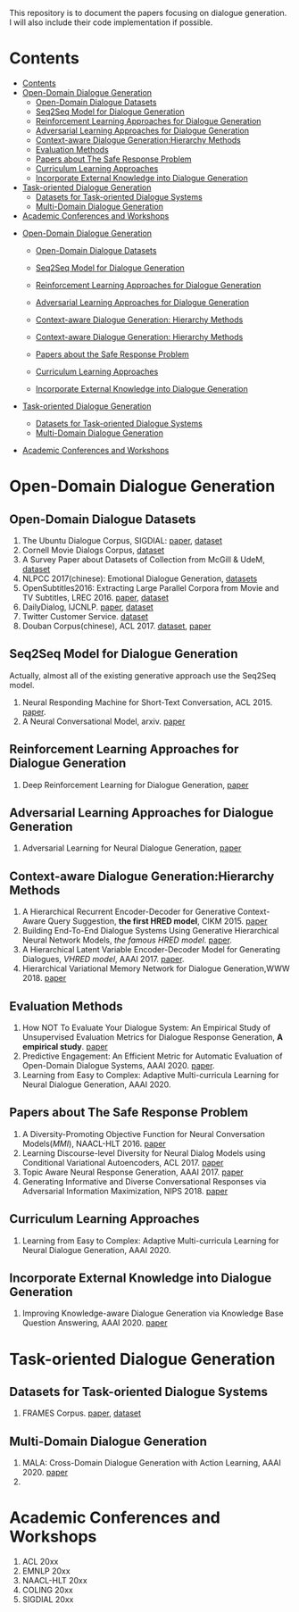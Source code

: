 This repository is to document the papers focusing on dialogue generation. I will also include their code implementation if possible. 

# Contents
   * [Contents](#contents)
   * [Open-Domain Dialogue Generation](#open-domain-dialogue-generation)
      * [Open-Domain Dialogue Datasets](#open-domain-dialogue-datasets)
      * [Seq2Seq Model for Dialogue Generation](#seq2seq-model-for-dialogue-generation)
      * [Reinforcement Learning Approaches for Dialogue Generation](#reinforcement-learning-approaches-for-dialogue-generation)
      * [Adversarial Learning Approaches for Dialogue Generation](#adversarial-learning-approaches-for-dialogue-generation)
      * [Context-aware Dialogue Generation:Hierarchy Methods](#context-aware-dialogue-generationhierarchy-methods)
      * [Evaluation Methods](#evaluation-methods)
      * [Papers about The Safe Response Problem](#papers-about-the-safe-response-problem)
      * [Curriculum Learning Approaches](#curriculum-learning-approaches)
      * [Incorporate External Knowledge into Dialogue Generation](#incorporate-external-knowledge-into-dialogue-generation)
   * [Task-oriented Dialogue Generation](#task-oriented-dialogue-generation)
      * [Datasets for Task-oriented Dialogue Systems](#datasets-for-task-oriented-dialogue-systems)
      * [Multi-Domain Dialogue Generation](#multi-domain-dialogue-generation)
   * [Academic Conferences and Workshops](#academic-conferences-and-workshops)
- [Open-Domain Dialogue Generation](#open-domain-dialogue-generation)
  * [Open-Domain Dialogue Datasets](#open-domain-dialogue-datasets)
  * [Seq2Seq Model for Dialogue Generation](#seq2seq-model-for-dialogue-generation)
  * [Reinforcement Learning Approaches for Dialogue Generation](#reinforcement-learning-approaches-for-dialogue-generation)
  * [Adversarial Learning Approaches for Dialogue Generation](#adversarial-learning-approaches-for-dialogue-generation)
  * [Context-aware Dialogue Generation: Hierarchy Methods](#context-aware-dialogue-generation--hierarchy-methods)

  * [Context-aware Dialogue Generation: Hierarchy Methods](#context-aware-dialogue-generation--hierarchy-methods)
  * [Papers about the Safe Response Problem](#papers-about-the-safe-response-problem)
  * [Curriculum Learning Approaches](#curriculum-learning-approaches)
  * [Incorporate External Knowledge into Dialogue Generation](#incorporate-external-knowledge-into-dialogue-generation)

- [Task-oriented Dialogue Generation](#task-oriented-dialogue-generation)
  * [Datasets for Task-oriented Dialogue Systems](#datasets-for-task-oriented-dialogue-systems)
  * [Multi-Domain Dialogue Generation](#multi-domain-dialogue-generation)

- [Academic Conferences and Workshops](#academic-conferences-and-workshops)


# Open-Domain Dialogue Generation

## Open-Domain Dialogue Datasets
1. The Ubuntu Dialogue Corpus, SIGDIAL: [paper](https://www.aclweb.org/anthology/W15-4640/), [dataset](http://dataset.cs.mcgill.ca/ubuntu-corpus-1.0/)
2. Cornell Movie Dialogs Corpus, [dataset](http://www.cs.cornell.edu/~cristian/Cornell_Movie-Dialogs_Corpus.html)
3. A Survey Paper about Datasets of Collection from McGill & UdeM, [dataset](https://breakend.github.io/DialogDatasets/)
4. NLPCC 2017(chinese): Emotional Dialogue Generation, [datasets](http://tcci.ccf.org.cn/conference/2017/dldoc/taskgline04.pdf)
5. OpenSubtitles2016: Extracting Large Parallel Corpora from Movie and TV Subtitles, LREC 2016. [paper](https://www.aclweb.org/anthology/L16-1147.pdf), [dataset](http://opus.nlpl.eu/OpenSubtitles-v2016.php)
6. DailyDialog, IJCNLP. [paper](https://www.aclweb.org/anthology/I17-1099.pdf), [dataset](http://yanran.li/dailydialog) 
7. Twitter Customer Service. [dataset](https://www.kaggle.com/thoughtvector/customer-support-on-twitter)
8. Douban Corpus(chinese), ACL 2017. [dataset](https://github.com/MarkWuNLP/MultiTurnResponseSelection), [paper](https://www.aclweb.org/anthology/P17-1046.pdf)

## Seq2Seq Model for Dialogue Generation
Actually, almost all of the existing generative approach use the Seq2Seq model. 
1. Neural Responding Machine for Short-Text Conversation, ACL 2015. [paper](https://www.aclweb.org/anthology/P15-1152.pdf).
2. A Neural Conversational Model, arxiv. [paper](http://pub-tools-public-publication-data.storage.googleapis.com/pdf/44925.pdf)

## Reinforcement Learning Approaches for Dialogue Generation
1. Deep Reinforcement Learning for Dialogue Generation, [paper](https://www.aclweb.org/anthology/D16-1127.pdf)

## Adversarial Learning Approaches for Dialogue Generation
1. Adversarial Learning for Neural Dialogue Generation, [paper](https://www.aclweb.org/anthology/D17-1230.pdf)


## Context-aware Dialogue Generation:Hierarchy Methods
1. A Hierarchical Recurrent Encoder-Decoder for Generative Context-Aware Query Suggestion, **the first HRED model**, CIKM 2015. [paper](http://hjemmesider.diku.dk/~kwn804/publications/CIKM15.pdf)
2. Building End-To-End Dialogue Systems Using Generative Hierarchical Neural Network Models, *the famous HRED model*.  [paper](https://www.aaai.org/ocs/index.php/AAAI/AAAI16/paper/download/11957/12160).
3. A Hierarchical Latent Variable Encoder-Decoder Model for Generating Dialogues, *VHRED model*, AAAI 2017. [paper](https://www.aaai.org/ocs/index.php/AAAI/AAAI17/paper/download/14567/14219).
4. Hierarchical Variational Memory Network for Dialogue Generation,WWW 2018. [paper](https://dl.acm.org/doi/abs/10.1145/3178876.3186077)

## Evaluation Methods
1. How NOT To Evaluate Your Dialogue System: An Empirical Study of Unsupervised Evaluation Metrics for Dialogue Response Generation, **A empirical study**. [paper](https://www.aclweb.org/anthology/D16-1230.pdf)
2. Predictive Engagement: An Efficient Metric for Automatic Evaluation of Open-Domain Dialogue Systems, AAAI 2020. [paper](https://arxiv.org/pdf/1911.01456.pdf).
3. Learning from Easy to Complex: Adaptive Multi-curricula Learning for Neural Dialogue Generation, AAAI 2020. 

## Papers about The Safe Response Problem
1. A Diversity-Promoting Objective Function for Neural Conversation Models(*MMI*), NAACL-HLT 2016. [paper](https://www.aclweb.org/anthology/N16-1014.pdf)
2. Learning Discourse-level Diversity for Neural Dialog Models using Conditional Variational Autoencoders, ACL 2017. [paper](https://www.aclweb.org/anthology/P17-1061.pdf)
3. Topic Aware Neural Response Generation, AAAI 2017. [paper](https://www.aaai.org/ocs/index.php/AAAI/AAAI18/paper/download/16455/15753) 
4. Generating Informative and Diverse Conversational Responses via Adversarial Information Maximization, NIPS 2018. [paper](http://papers.neurips.cc/paper/7452-generating-informative-and-diverse-conversational-responses-via-adversarial-information-maximization.pdf)

## Curriculum Learning Approaches
1. Learning from Easy to Complex: Adaptive Multi-curricula Learning for Neural Dialogue Generation, AAAI 2020. 

## Incorporate External Knowledge into Dialogue Generation
1. Improving Knowledge-aware Dialogue Generation via Knowledge Base Question Answering, AAAI 2020. [paper](https://arxiv.org/pdf/1912.07491.pdf)

# Task-oriented Dialogue Generation

## Datasets for Task-oriented Dialogue Systems
1. FRAMES Corpus. [paper](https://www.aclweb.org/anthology/W17-5526v2.pdf), [dataset](https://www.microsoft.com/en-us/research/project/frames-dataset/#!download)

## Multi-Domain Dialogue Generation
1. MALA: Cross-Domain Dialogue Generation with Action Learning, AAAI 2020. [paper](https://arxiv.org/pdf/1912.08442.pdf)
2. 

# Academic Conferences and Workshops
1. ACL 20xx
2. EMNLP 20xx
3. NAACL-HLT 20xx
4. COLING 20xx
5. SIGDIAL 20xx


